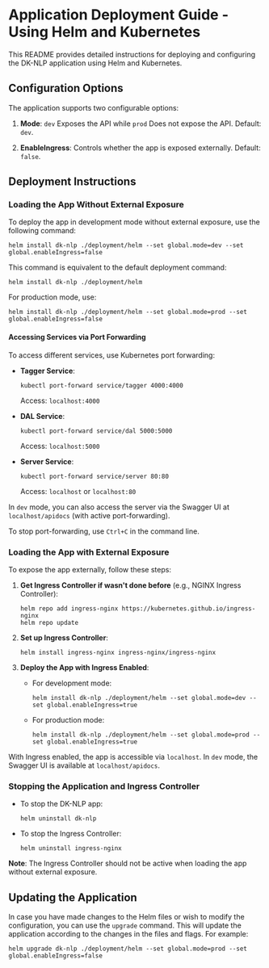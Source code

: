 # Application Deployment Guide - Using Helm and Kubernetes

This README provides detailed instructions for deploying and configuring the DK-NLP application using Helm and Kubernetes.

## Configuration Options

The application supports two configurable options:

1. **Mode**: `dev` Exposes the API while `prod` Does not expose the API. Default: `dev`.

2. **EnableIngress**: Controls whether the app is exposed externally. Default: `false`.

## Deployment Instructions

### Loading the App Without External Exposure

To deploy the app in development mode without external exposure, use the following command:

```shell
helm install dk-nlp ./deployment/helm --set global.mode=dev --set global.enableIngress=false
```

This command is equivalent to the default deployment command:

```shell
helm install dk-nlp ./deployment/helm
```

For production mode, use:

```shell
helm install dk-nlp ./deployment/helm --set global.mode=prod --set global.enableIngress=false
```

#### Accessing Services via Port Forwarding

To access different services, use Kubernetes port forwarding:

- **Tagger Service**:
  ```shell
  kubectl port-forward service/tagger 4000:4000
  ```
  Access: `localhost:4000`

- **DAL Service**:
  ```shell
  kubectl port-forward service/dal 5000:5000
  ```
  Access: `localhost:5000`

- **Server Service**:
  ```shell
  kubectl port-forward service/server 80:80
  ```
  Access: `localhost` or `localhost:80`

In `dev` mode, you can also access the server via the Swagger UI at `localhost/apidocs` (with active port-forwarding).

To stop port-forwarding, use `Ctrl+C` in the command line.

### Loading the App with External Exposure

To expose the app externally, follow these steps:

1. **Get Ingress Controller if wasn't done before** (e.g., NGINX Ingress Controller):
   ```shell
   helm repo add ingress-nginx https://kubernetes.github.io/ingress-nginx
   helm repo update
   ```
2. **Set up Ingress Controller**:
   ```shell
   helm install ingress-nginx ingress-nginx/ingress-nginx
   ```

3. **Deploy the App with Ingress Enabled**:
   - For development mode:
     ```shell
     helm install dk-nlp ./deployment/helm --set global.mode=dev --set global.enableIngress=true
     ```
   - For production mode:
     ```shell
     helm install dk-nlp ./deployment/helm --set global.mode=prod --set global.enableIngress=true
     ```

With Ingress enabled, the app is accessible via `localhost`. In `dev` mode, the Swagger UI is available at `localhost/apidocs`.

### Stopping the Application and Ingress Controller

- To stop the DK-NLP app:
  ```shell
  helm uninstall dk-nlp
  ```

- To stop the Ingress Controller:
  ```shell
  helm uninstall ingress-nginx
  ```

**Note**: The Ingress Controller should not be active when loading the app without external exposure.

## Updating the Application

In case you have made changes to the Helm files or wish to modify the configuration, you can use the `upgrade` command. This will update the application according to the changes in the files and flags. For example:

```shell
helm upgrade dk-nlp ./deployment/helm --set global.mode=prod --set global.enableIngress=false
```
